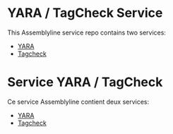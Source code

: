 # YARA / TagCheck Service

This Assemblyline service repo contains two services:

* [YARA](./yara_/README.md)
* [Tagcheck](./tagcheck/README.md)


# Service YARA / TagCheck

Ce service Assemblyline contient deux services:

* [YARA](./yara_/README.md)
* [Tagcheck](./tagcheck/README.md)
